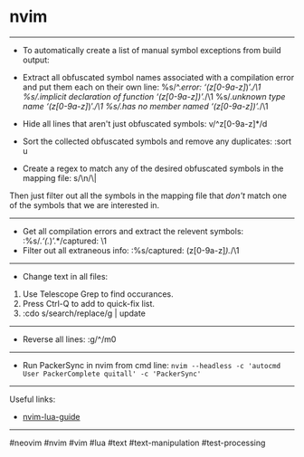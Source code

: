 # nvim

-------------------------------------------------------------------------------

- To automatically create a list of manual symbol exceptions from build output:

- Extract all obfuscated symbol names associated with a compilation error and
  put them each on their own line:
%s/^.*error: ‘\(z[0-9a-z]*\)’.*/\1
%s/.*implicit declaration of function ‘\(z[0-9a-z]*\)’.*/\1
%s/.*unknown type name ‘\(z[0-9a-z]*\)’.*/\1
%s/.*has no member named ‘\(z[0-9a-z]*\)’.*/\1

- Hide all lines that aren't just obfuscated symbols:
v/^z[0-9a-z]*/d

- Sort the collected obfuscated symbols and remove any duplicates:
:sort u

- Create a regex to match any of the desired obfuscated symbols in the mapping file:
s/\n/\\|

Then just filter out all the symbols in the mapping file that _don't_ match one of the symbols that we are interested in.

-------------------------------------------------------------------------------

- Get all compilation errors and extract the relevent symbols:
:%s/.*‘\(.*\)’.*/captured: \1
- Filter out all extraneous info:
:%s/captured: \(z[0-9a-z]*\).*/\1

-------------------------------------------------------------------------------

- Change text in all files:
1. Use Telescope Grep to find occurances.
2. Press Ctrl-Q to add to quick-fix list.
3. :cdo s/search/replace/g | update

-------------------------------------------------------------------------------

- Reverse all lines:
:g/^/m0

-------------------------------------------------------------------------------

- Run PackerSync in nvim from cmd line:
`nvim --headless -c 'autocmd User PackerComplete quitall' -c 'PackerSync'`

-------------------------------------------------------------------------------

Useful links:
- [nvim-lua-guide](https://github.com/nanotee/nvim-lua-guide)

-------------------------------------------------------------------------------

#neovim #nvim #vim #lua #text #text-manipulation #test-processing

